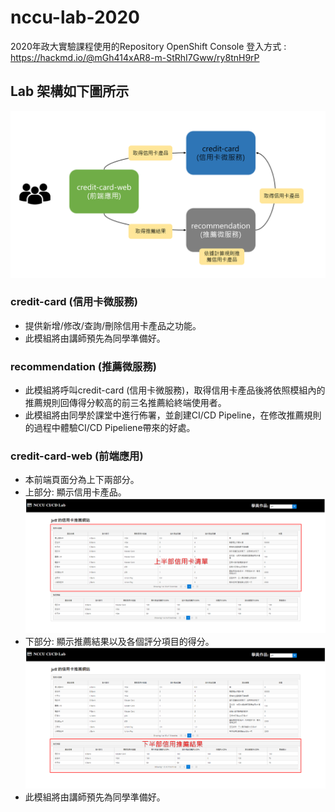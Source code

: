 # nccu-lab-2020
2020年政大實驗課程使用的Repository
OpenShift Console 登入方式 : https://hackmd.io/@mGh414xAR8-m-StRhI7Gww/ry8tnH9rP
## Lab 架構如下圖所示
![Image lab-env](imgs/lab-env.PNG)
### credit-card (信用卡微服務)
- 提供新增/修改/查詢/刪除信用卡產品之功能。
- 此模組將由講師預先為同學準備好。
### recommendation (推薦微服務)
- 此模組將呼叫credit-card (信用卡微服務)，取得信用卡產品後將依照模組內的推薦規則回傳得分較高的前三名推薦給終端使用者。
- 此模組將由同學於課堂中進行佈署，並創建CI/CD Pipeline，在修改推薦規則的過程中體驗CI/CD Pipeliene帶來的好處。
### credit-card-web (前端應用)
- 本前端頁面分為上下兩部分。
- 上部分: 顯示信用卡產品。
![Image-web-upper-part](imgs/web-upper-part.PNG)
- 下部分: 顯示推薦結果以及各個評分項目的得分。
![Image-web-lower-part](imgs/web-lower-part.PNG)
- 此模組將由講師預先為同學準備好。
